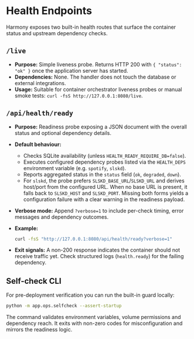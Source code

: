 # Health Endpoints

Harmony exposes two built-in health routes that surface the container status and
upstream dependency checks.

## `/live`

- **Purpose:** Simple liveness probe. Returns HTTP 200 with `{ "status": "ok" }` once
  the application server has started.
- **Dependencies:** None. The handler does not touch the database or external
  integrations.
- **Usage:** Suitable for container orchestrator liveness probes or manual smoke tests:
  `curl -fsS http://127.0.0.1:8080/live`.

## `/api/health/ready`

- **Purpose:** Readiness probe exposing a JSON document with the overall status and
  optional dependency details.
- **Default behaviour:**
  - Checks SQLite availability (unless `HEALTH_READY_REQUIRE_DB=false`).
  - Executes configured dependency probes listed via the `HEALTH_DEPS` environment
    variable (e.g. `spotify`, `slskd`).
  - Reports aggregated status in the `status` field (`ok`, `degraded`, `down`).
  - For `slskd`, the probe prefers `SLSKD_BASE_URL`/`SLSKD_URL` and derives host/port
    from the configured URL. When no base URL is present, it falls back to
    `SLSKD_HOST` and `SLSKD_PORT`. Missing both forms yields a configuration
    failure with a clear warning in the readiness payload.
- **Verbose mode:** Append `?verbose=1` to include per-check timing, error messages and
  dependency outcomes.
- **Example:**

  ```bash
  curl -fsS "http://127.0.0.1:8080/api/health/ready?verbose=1"
  ```

- **Exit signals:** A non-200 response indicates the container should not receive
  traffic yet. Check structured logs (`health.ready`) for the failing dependency.

## Self-check CLI

For pre-deployment verification you can run the built-in guard locally:

```bash
python -m app.ops.selfcheck --assert-startup
```

The command validates environment variables, volume permissions and dependency reach.
It exits with non-zero codes for misconfiguration and mirrors the readiness logic.
